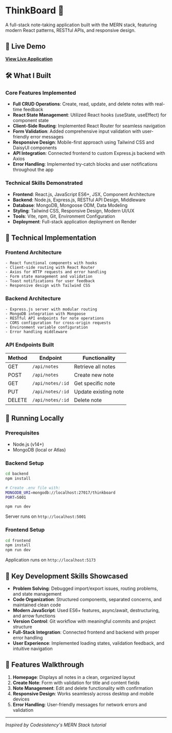 # ThinkBoard 📝

A full-stack note-taking application built with the MERN stack, featuring modern React patterns, RESTful APIs, and responsive design.

## 🚀 Live Demo

**[View Live Application](https://thinkboard-gxxz.onrender.com/)**

## 🛠️ What I Built

### Core Features Implemented
- **Full CRUD Operations**: Create, read, update, and delete notes with real-time feedback
- **React State Management**: Utilized React hooks (useState, useEffect) for component state
- **Client-Side Routing**: Implemented React Router for seamless navigation
- **Form Validation**: Added comprehensive input validation with user-friendly error messages
- **Responsive Design**: Mobile-first approach using Tailwind CSS and DaisyUI components
- **API Integration**: Connected frontend to custom Express.js backend with Axios
- **Error Handling**: Implemented try-catch blocks and user notifications throughout the app

### Technical Skills Demonstrated
- **Frontend**: React.js, JavaScript ES6+, JSX, Component Architecture
- **Backend**: Node.js, Express.js, RESTful API Design, Middleware
- **Database**: MongoDB, Mongoose ODM, Data Modeling
- **Styling**: Tailwind CSS, Responsive Design, Modern UI/UX
- **Tools**: Vite, npm, Git, Environment Configuration
- **Deployment**: Full-stack application deployment on Render

## 🎯 Technical Implementation

### Frontend Architecture
```
- React functional components with hooks
- Client-side routing with React Router
- Axios for HTTP requests and error handling  
- Form state management and validation
- Toast notifications for user feedback
- Responsive design with Tailwind CSS
```

### Backend Architecture
```
- Express.js server with modular routing
- MongoDB integration with Mongoose
- RESTful API endpoints for note operations
- CORS configuration for cross-origin requests
- Environment variable configuration
- Error handling middleware
```

### API Endpoints Built
| Method | Endpoint | Functionality |
|--------|----------|---------------|
| GET | `/api/notes` | Retrieve all notes |
| POST | `/api/notes` | Create new note |
| GET | `/api/notes/:id` | Get specific note |
| PUT | `/api/notes/:id` | Update existing note |
| DELETE | `/api/notes/:id` | Delete note |

## 🚀 Running Locally

### Prerequisites
- Node.js (v14+)
- MongoDB (local or Atlas)

### Backend Setup
```bash
cd backend
npm install

# Create .env file with:
MONGODB_URI=mongodb://localhost:27017/thinkboard
PORT=5001

npm run dev
```
Server runs on `http://localhost:5001`

### Frontend Setup
```bash
cd frontend
npm install
npm run dev
```
Application runs on `http://localhost:5173`

## 💼 Key Development Skills Showcased

- **Problem Solving**: Debugged import/export issues, routing problems, and state management
- **Code Organization**: Structured components, separated concerns, and maintained clean code
- **Modern JavaScript**: Used ES6+ features, async/await, destructuring, and arrow functions
- **Version Control**: Git workflow with meaningful commits and project structure
- **Full-Stack Integration**: Connected frontend and backend with proper error handling
- **User Experience**: Implemented loading states, validation feedback, and intuitive navigation

## 📱 Features Walkthrough

1. **Homepage**: Displays all notes in a clean, organized layout
2. **Create Note**: Form with validation for title and content fields
3. **Note Management**: Edit and delete functionality with confirmation
4. **Responsive Design**: Works seamlessly across desktop and mobile devices
5. **Error Handling**: User-friendly messages for network errors and validation

---

*Inspired by Codesistency's MERN Stack tutorial*
